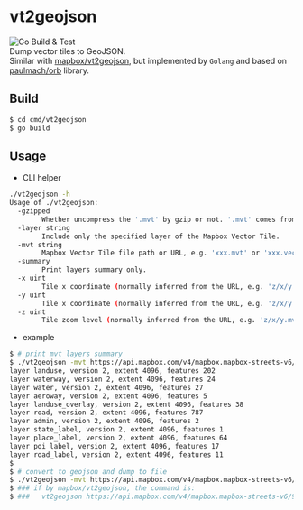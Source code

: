 # vt2geojson
![Go Build & Test](https://github.com/wangyoucao577/vt2geojson/workflows/Go%20Build%20&%20Test/badge.svg)    
Dump vector tiles to GeoJSON.     
Similar with [mapbox/vt2geojson](https://github.com/mapbox/vt2geojson), but implemented by `Golang` and based on [paulmach/orb](github.com/paulmach/orb/) library.     

## Build
```bash
$ cd cmd/vt2geojson
$ go build 
```

## Usage


- CLI helper
```bash
./vt2geojson -h
Usage of ./vt2geojson:
  -gzipped
    	Whether uncompress the '.mvt' by gzip or not. '.mvt' comes from mapbox server is always gzipped, whatever with the 'Accept-Encoding: gzip' or not. (default true)
  -layer string
    	Include only the specified layer of the Mapbox Vector Tile.
  -mvt string
    	Mapbox Vector Tile file path or URL, e.g. 'xxx.mvt' or 'xxx.vector.pbf' or 'https://api.mapbox.com/v4/mapbox.mapbox-streets-v6/9/150/194.mvt?access_token=YOUR_MAPBOX_ACCESS_TOKEN'.
  -summary
    	Print layers summary only.
  -x uint
    	Tile x coordinate (normally inferred from the URL, e.g. 'z/x/y.mvt' or 'z/x/y.vector.pbf')
  -y uint
    	Tile x coordinate (normally inferred from the URL, e.g. 'z/x/y.mvt' or 'z/x/y.vector.pbf')
  -z uint
    	Tile zoom level (normally inferred from the URL, e.g. 'z/x/y.mvt' or 'z/x/y.vector.pbf')
```

- example
```bash
$ # print mvt layers summary 
$ ./vt2geojson -mvt https://api.mapbox.com/v4/mapbox.mapbox-streets-v6/9/150/194.mvt?access_token=YOUR_MAPBOX_ACCESS_TOKEN -summary
layer landuse, version 2, extent 4096, features 202
layer waterway, version 2, extent 4096, features 24
layer water, version 2, extent 4096, features 27
layer aeroway, version 2, extent 4096, features 5
layer landuse_overlay, version 2, extent 4096, features 38
layer road, version 2, extent 4096, features 787
layer admin, version 2, extent 4096, features 2
layer state_label, version 2, extent 4096, features 1
layer place_label, version 2, extent 4096, features 64
layer poi_label, version 2, extent 4096, features 17
layer road_label, version 2, extent 4096, features 11
$ 
$ # convert to geojson and dump to file
$ ./vt2geojson -mvt https://api.mapbox.com/v4/mapbox.mapbox-streets-v6/9/150/194.mvt?access_token=YOUR_MAPBOX_ACCESS_TOKEN >geojson.json
$ ### if by mapbox/vt2geojson, the command is: 
$ ###   vt2geojson https://api.mapbox.com/v4/mapbox.mapbox-streets-v6/9/150/194.mvt?access_token=YOUR_MAPBOX_ACCESS_TOKEN >geojson.json


```